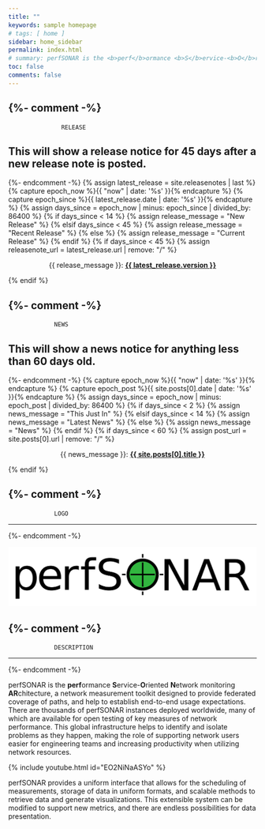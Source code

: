 ```yaml
---
title: ""
keywords: sample homepage
# tags: [ home ]
sidebar: home_sidebar
permalink: index.html
# summary: perfSONAR is the <b>perf</b>ormance <b>S</b>ervice-<b>O</b>riented <b>N</b>etwork monitoring <b>AR</b>chitecture, a toolkit for identifying performance problems on your network.
toc: false
comments: false
---
```

{%- comment -%}
-------------------------------------------------------------------------------
			       RELEASE

This will show a release notice for 45 days after a new release note
is posted.
-------------------------------------------------------------------------------
{%- endcomment -%}
{% assign latest_release = site.releasenotes | last %}
{% capture epoch_now %}{{ "now" | date: '%s' }}{% endcapture %}
{% capture epoch_since %}{{ latest_release.date | date: '%s' }}{% endcapture %}
{% assign days_since = epoch_now | minus: epoch_since | divided_by: 86400 %}
{% if days_since < 14 %}
  {% assign release_message = "New Release" %}
{% elsif days_since < 45 %}
  {% assign release_message = "Recent Release" %}
{% else %}
  {% assign release_message = "Current Release" %}
{% endif %}
{% if days_since < 45 %}
  {% assign releasenote_url = latest_release.url | remove: "/" %}
  <p align="center">{{ release_message }}: <b><a href="{{ releasenote_url }}">{{ latest_release.version }}</a></b></p>
{% endif %}


{%- comment -%}
-------------------------------------------------------------------------------
				 NEWS

This will show a news notice for anything less than 60 days old.
-------------------------------------------------------------------------------
{%- endcomment -%}
{% capture epoch_now %}{{ "now" | date: '%s' }}{% endcapture %}
{% capture epoch_post %}{{ site.posts[0].date | date: '%s' }}{% endcapture %}
{% assign days_since = epoch_now | minus: epoch_post | divided_by: 86400 %}
{% if days_since < 2 %}
  {% assign news_message = "This Just In" %}
{% elsif days_since < 14 %}
  {% assign news_message = "Latest News" %}
{% else %}
  {% assign news_message = "News" %}
{% endif %}
{% if days_since < 60 %}
  {% assign post_url = site.posts[0].url | remove: "/" %}
  <p align="center">{{ news_message }}: <b><a href="{{ post_url }}">{{ site.posts[0].title }}</a></b></p>
{% endif %}


{%- comment -%}
-------------------------------------------------------------------------------
				 LOGO
-------------------------------------------------------------------------------
{%- endcomment -%}
<p align="center"><img src="images/logos/perfsonar/perfsonar-logo-black-full.svg" /></p>


<!--
{% include important.html content="This is a development test for a potential replacement for the perfSONAR web site.  It is not the official site, so please take anything you see here with a grain of salt." %}
-->

{%- comment -%}
-------------------------------------------------------------------------------
			     DESCRIPTION
-------------------------------------------------------------------------------
{%- endcomment -%}

<p>perfSONAR is the <b>perf</b>ormance <b>S</b>ervice-<b>O</b>riented
<b>N</b>etwork monitoring <b>AR</b>chitecture, a network measurement
toolkit designed to provide federated coverage of paths, and help to
establish end-to-end usage expectations.  There are thousands of
perfSONAR instances deployed worldwide, many of which are available
for open testing of key measures of network performance.  This global
infrastructure helps to identify and isolate problems as they happen,
making the role of supporting network users easier for engineering
teams and increasing productivity when utilizing network
resources.</p>

{% include youtube.html id="EO2NiNaASYo" %}

<p>perfSONAR provides a uniform interface that allows for the
scheduling of measurements, storage of data in uniform formats, and
scalable methods to retrieve data and generate visualizations.  This
extensible system can be modified to support new metrics, and there
are endless possibilities for data presentation.</p>




